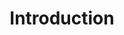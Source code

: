 ---
title: Introduction
product-type: "import-api"
content-type: "api-doc"
order: 1

sections:
  - content: |
      {% include misc/data-files.html %}

      {{ site.data.import-api.api.description }}

      This API is a RESTful, method-oriented API that allows you to push data from a source (including those Stitch doesn't currently have an integration for) and send it to Stitch. Each endpoint uses standard HTTP verbs like GET and POST, and will return standard HTTP response codes to indicate request status or errors.

      The API is built to accept JSON or Transit requests and to return JSON in all responses, including errors.

  - title: "API functionality"
    anchor: "api-funcitonality"
    content: |
      Using the Import API, you can:

      - Push data from a source to Stitch
      - Check the status of the Import API
      - Validate requests and batches without persisting them to Stitch

  - title: "Accessing the API"
    anchor: "access-the-api"
    content: |
      Anyone with a Stitch account can use the Import API. If you don't currently have an account, [sign up for a free one here]({{ site.home }}){:target="new"}.

      After you have a Stitch account, refer to the [Stitch Import API access tokens documentation]({{ link.import-api.guides.access-tokens | prepend: site.baseurl }}) for instructions on generating an API access token. 

  - title: "API support"
    anchor: "getting-help"
    content: |
      While the Import API is a certified Stitch integration, using it does require some technical knowledge. This means that Stitch will address bugs and issues with the API that are within Stitch's infrastructure, but Stitch doesn't provide assistance for building or maintaining the scripts that send data to the API.

      The table below provides some examples of the types of requests Stitch will and will not provide assistance for.

      <table class="attribute-list">
      <tr>
      <td width="50%; fixed">
      <strong>Stitch Support can assist with:</strong>
      </td>
      <td width="50%; fixed">
      <strong>Stitch Support does not assist with:</strong>
      </td>
      </tr>
      <tr>
      <td width="50%; fixed">
      <ul>
      <li>Identifying and reporting Import API outages</li>
      <li>Identifying and resolving issues within Stitch</li>
      </ul>
      </td>
      <td width="50%; fixed">
      <ul>
      <li>Writing scripts</li>
      <li>Data typing in requests</li>
      <li>Troubleshooting scripts or API requests</li>
      <li>Troubleshooting open source scripts that use the Import API, e.g. <a href="{{ site.data.import-api.resources.google-sheets.url }}" target="new">Google Sheets</a></li>
      <li>Retrieving API access tokens</li>
      </ul>
      </td>
      </tr>
      </table>

      Refer to the [Import API guides and resources]({{ link.import-api.guides.category | prepend: site.baseurl }}) for assistance when developing and testing your script.

      Additionally, ask the [Stitch Community]({{ site.community }}){:target="new"} if you're still stuck.
---
